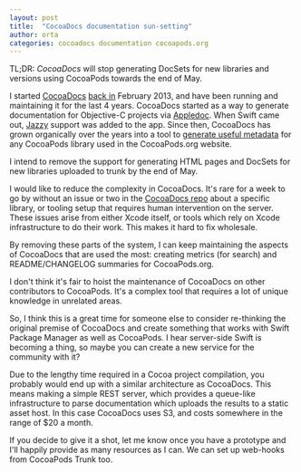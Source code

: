 ```yaml
---
layout: post
title:  "CocoaDocs documentation sun-setting"
author: orta
categories: cocoadocs documentation cocoapods.org
---
```


TL;DR: _CocoaDocs_ will stop generating DocSets for new libraries and versions using CocoaPods towards the end of May.

I started [CocoaDocs][cd] [back in][cd_tweet] February 2013, and have been running and maintaining it for the last 4 years. CocoaDocs started as a way to generate documentation for Objective-C projects via [Appledoc][appledoc]. When Swift came out, [Jazzy][jazzy] support was added to the app. Since then, CocoaDocs has grown organically over the years into a tool to [generate useful metadata][cd_post] for any CocoaPods library used in the CocoaPods.org website.

I intend to remove the support for generating HTML pages and DocSets for new libraries uploaded to trunk by the end of May.

<!-- more -->

I would like to reduce the complexity in CocoaDocs. It's rare for a week to go by without an issue or two in the [CocoaDocs repo][cd_repo] about a specific library, or tooling setup that requires human intervention on the server. These issues arise from either Xcode itself, or tools which rely on Xcode infrastructure to do their work. This makes it hard to fix wholesale.

By removing these parts of the system, I can keep maintaining the aspects of CocoaDocs that are used the most: creating metrics (for search) and README/CHANGELOG summaries for CocoaPods.org.

I don't think it's fair to hoist the maintenance of CocoaDocs on other contributors to CocoaPods. It's a complex tool that requires a lot of unique knowledge in unrelated areas.

So, I think this is a great time for someone else to consider re-thinking the original premise of CocoaDocs and create something that works with Swift Package Manager as well as CocoaPods. I hear server-side Swift is becoming a thing, so maybe you can create a new service for the community with it?

Due to the lengthy time required in a Cocoa project compilation, you probably would end up with a similar architecture as CocoaDocs. This means making a simple REST server, which provides a queue-like infrastructure to parse documentation which uploads the results to a static asset host. In this case CocoaDocs uses S3, and costs somewhere in the range of $20 a month.

If you decide to give it a shot, let me know once you have a prototype and I'll happily provide as many resources as I can. We can set up web-hooks from CocoaPods Trunk too.

[cd]: http://cocoadocs.org/
[cd_tweet]: https://twitter.com/orta/status/318481722129907712
[appledoc]: https://github.com/tomaz/appledoc
[cd_post]: http://blog.cocoapods.org/CocoaPods.org-Take-Two/
[jazzy]: https://github.com/realm/jazzy
[cd_repo]: https://github.com/CocoaPods/cocoadocs.org/
